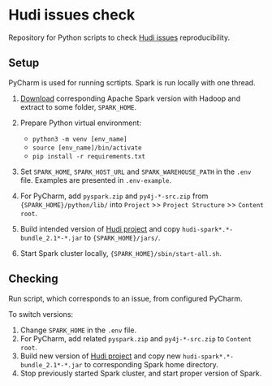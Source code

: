 # Hudi issues check
Repository for Python scripts to check [Hudi issues](https://github.com/apache/hudi/issues) reproducibility.

## Setup
PyCharm is used for running scrtipts. Spark is run locally with one thread.
1. [Download](https://spark.apache.org/downloads.html) corresponding Apache Spark version with Hadoop and extract to some folder, `SPARK_HOME`.
2. Prepare Python virtual environment: 

   - `python3 -m venv [env_name]`
   - `source [env_name]/bin/activate`
   - `pip install -r requirements.txt`

3. Set `SPARK_HOME`, `SPARK_HOST_URL` and `SPARK_WAREHOUSE_PATH` in the `.env` file. Examples are presented in `.env-example`.
4. For PyCharm, add `pyspark.zip` and `py4j-*-src.zip` from `{SPARK_HOME}/python/lib/` into `Project` >> `Project Structure` >> `Content root`.
5. Build intended version of [Hudi project](https://github.com/apache/hudi/) and copy `hudi-spark*.*-bundle_2.1*-*.jar` to `{SPARK_HOME}/jars/`.
6. Start Spark cluster locally, `{SPARK_HOME}/sbin/start-all.sh`.

## Checking
Run script, which corresponds to an issue, from configured PyCharm.

To switch versions:
1. Change `SPARK_HOME` in the `.env` file.
2. For PyCharm, add related `pyspark.zip` and `py4j-*-src.zip` to `Content root`.
3. Build new version of [Hudi project](https://github.com/apache/hudi/) and copy new `hudi-spark*.*-bundle_2.1*-*.jar` to corresponding Spark home directory.
4. Stop previously started Spark cluster, and start proper version of Spark. 
